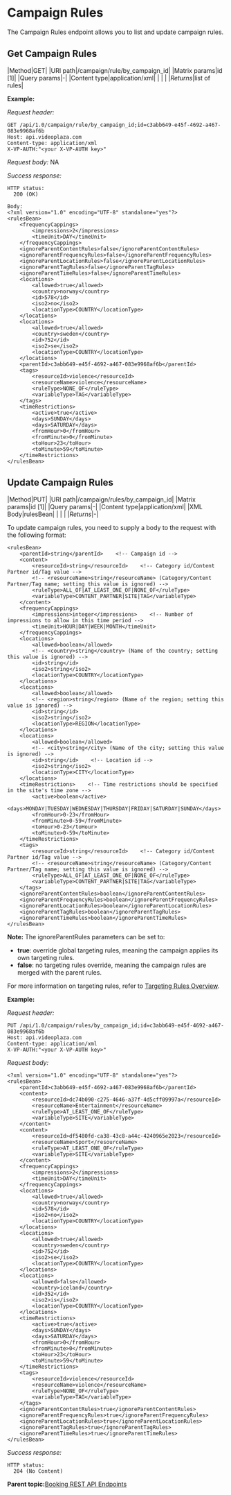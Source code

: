 # Campaign Rules

The Campaign Rules endpoint allows you to list and update campaign rules.

## Get Campaign Rules

|Method|GET|
|URI path|/campaign/rule/by\_campaign\_id|
|Matrix params|id \[1\]|
|Query params|-|
|Content type|application/xml|
| | |
|*Returns*|list of rules|

**Example:**

*Request header:*

```
GET /api/1.0/campaign/rule/by_campaign_id;id=c3abb649-e45f-4692-a467-083e9968af6b
Host: api.videoplaza.com
Content-­type: application/xml
X-VP-AUTH:"<your X-VP-AUTH key>"
```

*Request body:* NA

*Success response:*

```
HTTP status:
  200 (OK)

Body:
<?xml version="1.0" encoding="UTF-8" standalone="yes"?>
<rulesBean>
    <frequencyCappings>
        <impressions>2</impressions>
        <timeUnit>DAY</timeUnit>
    </frequencyCappings>
    <ignoreParentContentRules>false</ignoreParentContentRules>
    <ignoreParentFrequencyRules>false</ignoreParentFrequencyRules>
    <ignoreParentLocationRules>false</ignoreParentLocationRules>
    <ignoreParentTagRules>false</ignoreParentTagRules>
    <ignoreParentTimeRules>false</ignoreParentTimeRules>
    <locations>
        <allowed>true</allowed>
        <country>norway</country>
        <id>578</id>
        <iso2>no</iso2>
        <locationType>COUNTRY</locationType>
    </locations>
    <locations>
        <allowed>true</allowed>
        <country>sweden</country>
        <id>752</id>
        <iso2>se</iso2>
        <locationType>COUNTRY</locationType>
    </locations>
    <parentId>c3abb649-e45f-4692-a467-083e9968af6b</parentId>
    <tags>
        <resourceId>violence</resourceId>
        <resourceName>violence</resourceName>
        <ruleType>NONE_OF</ruleType>
        <variableType>TAG</variableType>
    </tags>
    <timeRestrictions>
        <active>true</active>
        <days>SUNDAY</days>
        <days>SATURDAY</days>
        <fromHour>0</fromHour>
        <fromMinute>0</fromMinute>
        <toHour>23</toHour>
        <toMinute>59</toMinute>
    </timeRestrictions>
</rulesBean>
```

## Update Campaign Rules

|Method|PUT|
|URI path|/campaign/rules/by\_campaign\_id|
|Matrix params|id \[1\]|
|Query params|-|
|Content type|application/xml|
|XML Body|rulesBean|
| | |
|*Returns*|-|

To update campaign rules, you need to supply a body to the request with the following format:

```
<rulesBean>
    <parentId>string</parentId>    <!-- Campaign id -->
    <content>
        <resourceId>string</resourceId>    <!-- Category id/Content Partner id/Tag value -->
        <!-- <resourceName>string</resourceName> (Category/Content Partner/Tag name; setting this value is ignored) -->
        <ruleType>ALL_OF|AT_LEAST_ONE_OF|NONE_OF</ruleType>
        <variableType>CONTENT_PARTNER|SITE|TAG</variableType>
    </content>
    <frequencyCappings>
        <impressions>integer</impressions>    <!-- Number of impressions to allow in this time period -->
        <timeUnit>HOUR|DAY|WEEK|MONTH</timeUnit>
    </frequencyCappings>
    <locations>
        <allowed>boolean</allowed>
        <!-- <country>string</country> (Name of the country; setting this value is ignored) -->
        <id>string</id>
        <iso2>string</iso2>
        <locationType>COUNTRY</locationType>
    </locations>
    <locations>
        <allowed>boolean</allowed>
        <!-- <region>string</region> (Name of the region; setting this value is ignored) -->
        <id>string</id>
        <iso2>string</iso2>
        <locationType>REGION</locationType>
    </locations>
    <locations>
        <allowed>boolean</allowed>
        <!-- <city>string</city> (Name of the city; setting this value is ignored) -->
        <id>string</id>    <!-- Location id -->
        <iso2>string</iso2>
        <locationType>CITY</locationType>
    </locations>
    <timeRestrictions>    <!-- Time restrictions should be specified in the site's time zone -->
        <active>boolean</active>
        <days>MONDAY|TUESDAY|WEDNESDAY|THURSDAY|FRIDAY|SATURDAY|SUNDAY</days>        
        <fromHour>0-23</fromHour>
        <fromMinute>0-59</fromMinute>
        <toHour>0-23</toHour>
        <toMinute>0-59</toMinute>
    </timeRestrictions>
    <tags>
        <resourceId>string</resourceId>    <!-- Category id/Content Partner id/Tag value -->
        <!-- <resourceName>string</resourceName> (Category/Content Partner/Tag name; setting this value is ignored) -->
        <ruleType>ALL_OF|AT_LEAST_ONE_OF|NONE_OF</ruleType>
        <variableType>CONTENT_PARTNER|SITE|TAG</variableType>
    </tags>
    <ignoreParentContentRules>boolean</ignoreParentContentRules>
    <ignoreParentFrequencyRules>boolean</ignoreParentFrequencyRules>
    <ignoreParentLocationRules>boolean</ignoreParentLocationRules>
    <ignoreParentTagRules>boolean</ignoreParentTagRules>
    <ignoreParentTimeRules>boolean</ignoreParentTimeRules>
</rulesBean>
```

**Note:** The ignoreParentRules parameters can be set to:

-   **true**: override global targeting rules, meaning the campaign applies its own targeting rules.
-   **false**: no targeting rules override, meaning the campaign rules are merged with the parent rules.

For more information on targeting rules, refer to [Targeting Rules Overview](../ug/targeting_rules_overview.md).

**Example:**

*Request header:*

```
PUT /api/1.0/campaign/rules/by_campaign_id;id=c3abb649-e45f-4692-a467-083e9968af6b
Host: api.videoplaza.com
Content-­type: application/xml
X-VP-AUTH:"<your X-VP-AUTH key>"
```

*Request body:*

```
<?xml version="1.0" encoding="UTF-8" standalone="yes"?>
<rulesBean>
    <parentId>c3abb649-e45f-4692-a467-083e9968af6b</parentId>
    <content>
        <resourceId>dc74b090-c275-4646-a37f-4d5cff09997a</resourceId>
        <resourceName>Entertainment</resourceName>
        <ruleType>AT_LEAST_ONE_OF</ruleType>
        <variableType>SITE</variableType>
    </content>
    <content>
        <resourceId>df5480fd-ca38-43c8-a44c-4240965e2023</resourceId>
        <resourceName>Sport</resourceName>
        <ruleType>AT_LEAST_ONE_OF</ruleType>
        <variableType>SITE</variableType>
    </content>
    <frequencyCappings>
        <impressions>2</impressions>
        <timeUnit>DAY</timeUnit>
    </frequencyCappings>
    <locations>
        <allowed>true</allowed>
        <country>norway</country>
        <id>578</id>
        <iso2>no</iso2>
        <locationType>COUNTRY</locationType>
    </locations>
    <locations>
        <allowed>true</allowed>
        <country>sweden</country>
        <id>752</id>
        <iso2>se</iso2>
        <locationType>COUNTRY</locationType>
    </locations>
    <locations>
        <allowed>false</allowed>
        <country>iceland</country>
        <id>352</id>
        <iso2>is</iso2>
        <locationType>COUNTRY</locationType>
    </locations>
    <timeRestrictions>
        <active>true</active>
        <days>SUNDAY</days>
        <days>SATURDAY</days>
        <fromHour>0</fromHour>
        <fromMinute>0</fromMinute>
        <toHour>23</toHour>
        <toMinute>59</toMinute>
    </timeRestrictions>
    <tags>
        <resourceId>violence</resourceId>
        <resourceName>violence</resourceName>
        <ruleType>NONE_OF</ruleType>
        <variableType>TAG</variableType>
    </tags>
    <ignoreParentContentRules>true</ignoreParentContentRules>
    <ignoreParentFrequencyRules>true</ignoreParentFrequencyRules>
    <ignoreParentLocationRules>true</ignoreParentLocationRules>
    <ignoreParentTagRules>true</ignoreParentTagRules>
    <ignoreParentTimeRules>true</ignoreParentTimeRules>   
</rulesBean>
```

*Success response:*

```
HTTP status:
  204 (No Content)
```

**Parent topic:**[Booking REST API Endpoints](../../../oadtech/ad_serving/dg/rest_booking_api_endpoints.md)


